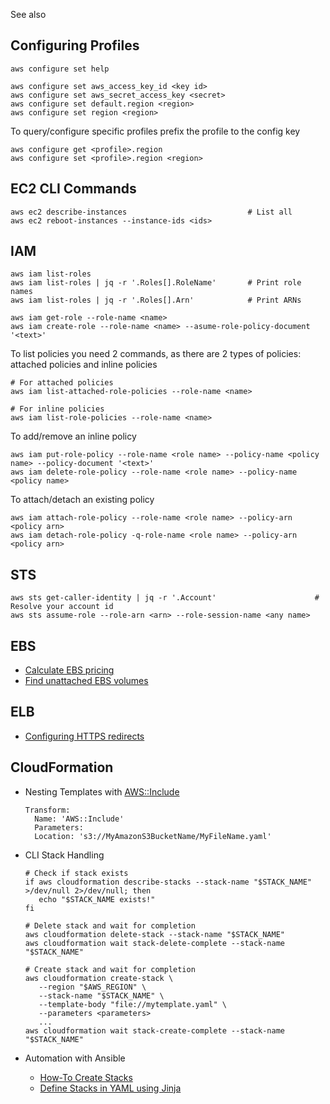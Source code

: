 
See also <?add topic='AWS Lambda'?> <?add topic='S3'?>

## Configuring Profiles

    aws configure set help

    aws configure set aws_access_key_id <key id>
    aws configure set aws_secret_access_key <secret>
    aws configure set default.region <region>
    aws configure set region <region>

To query/configure specific profiles prefix the profile to the config key

    aws configure get <profile>.region
    aws configure set <profile>.region <region>

## EC2 CLI Commands

    aws ec2 describe-instances                           # List all
    aws ec2 reboot-instances --instance-ids <ids>

## IAM

    aws iam list-roles
    aws iam list-roles | jq -r '.Roles[].RoleName'       # Print role names
    aws iam list-roles | jq -r '.Roles[].Arn'            # Print ARNs
    
    aws iam get-role --role-name <name>
    aws iam create-role --role-name <name> --asume-role-policy-document '<text>'
    
 To list policies you need 2 commands, as there are 2 types of policies: attached policies and inline policies
    
    # For attached policies
    aws iam list-attached-role-policies --role-name <name>
    
    # For inline policies
    aws iam list-role-policies --role-name <name>

To add/remove an inline policy

    aws iam put-role-policy --role-name <role name> --policy-name <policy name> --policy-document '<text>'
    aws iam delete-role-policy --role-name <role name> --policy-name <policy name>

To attach/detach an existing policy

    aws iam attach-role-policy --role-name <role name> --policy-arn <policy arn>
    aws iam detach-role-policy -q-role-name <role name> --policy-arn <policy arn>

## STS

    aws sts get-caller-identity | jq -r '.Account'                      # Resolve your account id
    aws sts assume-role --role-arn <arn> --role-session-name <any name>

## EBS

- [Calculate EBS pricing](https://www.reddit.com/r/aws/comments/90j5zy/programmaticaly_get_price_of_ebs_volumes/)
- [Find unattached EBS volumes](https://www.reddit.com/r/devops/comments/9156d4/find_unattached_aws_ebs_volumes/)

## ELB

- [Configuring HTTPS redirects](https://aws.amazon.com/about-aws/whats-new/2018/07/elastic-load-balancing-announces-support-for-redirects-and-fixed-responses-for-application-load-balancer/)

## CloudFormation

- Nesting Templates with [AWS::Include](https://docs.aws.amazon.com/AWSCloudFormation/latest/UserGuide/create-reusable-transform-function-snippets-and-add-to-your-template-with-aws-include-transform.html)

      Transform:
        Name: 'AWS::Include'
        Parameters:
        Location: 's3://MyAmazonS3BucketName/MyFileName.yaml'

- CLI Stack Handling

      # Check if stack exists
      if aws cloudformation describe-stacks --stack-name "$STACK_NAME" >/dev/null 2>/dev/null; then
         echo "$STACK_NAME exists!"
      fi
      
      # Delete stack and wait for completion
      aws cloudformation delete-stack --stack-name "$STACK_NAME"
      aws cloudformation wait stack-delete-complete --stack-name "$STACK_NAME"
      
      # Create stack and wait for completion
      aws cloudformation create-stack \
         --region "$AWS_REGION" \
         --stack-name "$STACK_NAME" \
         --template-body "file://mytemplate.yaml" \
         --parameters <parameters>
         ...
      aws cloudformation wait stack-create-complete --stack-name "$STACK_NAME"
      

- Automation with Ansible
   - [How-To Create Stacks](http://darrylcauldwell.com/aws-cloudformation/)
   - [Define Stacks in YAML using Jinja](https://gist.github.com/jheller/c4fa0075e4eccf094769)
   
